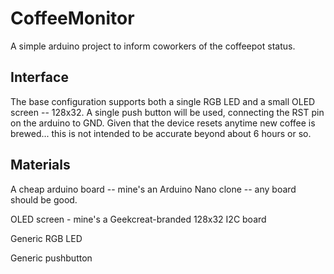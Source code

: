 # CoffeeMonitor
A simple arduino project to inform coworkers of the coffeepot status.

## Interface
The base configuration supports both a single RGB LED and a small OLED screen -- 128x32.
A single push button will be used, connecting the RST pin on the arduino to GND. Given that the device resets anytime new coffee is brewed... this is not intended to be accurate beyond about 6 hours or so.

## Materials

A cheap arduino board -- mine's an Arduino Nano clone -- any board should be good.

OLED screen - mine's a Geekcreat-branded 128x32 I2C board

Generic RGB LED

Generic pushbutton

